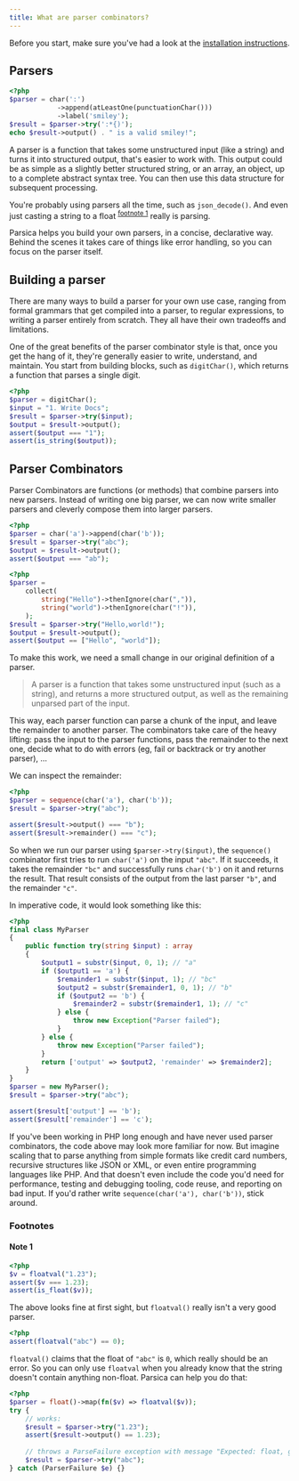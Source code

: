 ```yaml
---
title: What are parser combinators?
---
```


Before you start, make sure you've had a look at the [installation instructions](installation).


## Parsers

```php
<?php
$parser = char(':')
            ->append(atLeastOne(punctuationChar()))
            ->label('smiley');
$result = $parser->try(':*{)'); 
echo $result->output() . " is a valid smiley!";
```


A parser is a function that takes some unstructured input (like a string) and turns it into structured output, that's easier to work with. This output could be as simple as a slightly better structured string, or an array, an object, up to a complete abstract syntax tree. You can then use this data structure for subsequent processing.

You're probably using parsers all the time, such as `json_decode()`. And even just casting a string to a float <sup>[footnote 1](#floatval)</sup> really is parsing. 

Parsica helps you build your own parsers, in a concise, declarative way. Behind the scenes it takes care of things like error handling, so you can focus on the parser itself. 


## Building a parser

There are many ways to build a parser for your own use case, ranging from formal grammars that get compiled into a parser, to regular expressions, to writing a parser entirely from scratch. They all have their own tradeoffs and limitations. 

One of the great benefits of the parser combinator style is that, once you get the hang of it, they're generally easier to write, understand, and maintain. You start from building blocks, such as `digitChar()`, which returns a function that parses a single digit.  

```php
<?php 
$parser = digitChar();
$input = "1. Write Docs";
$result = $parser->try($input);
$output = $result->output();
assert($output === "1");
assert(is_string($output));
```

## Parser Combinators

Parser Combinators are functions (or methods) that combine parsers into new parsers. Instead of writing one big parser, we can now write smaller parsers and cleverly compose them into larger parsers. 

```php
<?php
$parser = char('a')->append(char('b'));
$result = $parser->try("abc");
$output = $result->output();
assert($output === "ab");
```

```php
<?php
$parser = 
    collect(
        string("Hello")->thenIgnore(char(",")),
        string("world")->thenIgnore(char("!")),
    );
$result = $parser->try("Hello,world!");
$output = $result->output();
assert($output == ["Hello", "world"]);   
```

To make this work, we need a small change in our original definition of a parser.

> A parser is a function that takes some unstructured input (such as a string), and returns a more structured output, as well as the remaining unparsed part of the input.

This way, each parser function can parse a chunk of the input, and leave the remainder to another parser. The combinators take care of the heavy lifting: pass the input to the parser functions, pass the remainder to the next one, decide what to do with errors (eg, fail or backtrack or try another parser), ...   

We can inspect the remainder:

```php
<?php
$parser = sequence(char('a'), char('b'));
$result = $parser->try("abc");

assert($result->output() === "b");
assert($result->remainder() === "c");
 ```

So when we run our parser using `$parser->try($input)`, the `sequence()` combinator first tries to run `char('a')` on the input `"abc"`. If it succeeds, it takes the remainder `"bc"` and successfully runs `char('b')` on it and returns the result. That result consists of the output from the last parser `"b"`, and the remainder `"c"`.

In imperative code, it would look something like this:

```php
<?php
final class MyParser 
{
    public function try(string $input) : array 
    {
        $output1 = substr($input, 0, 1); // "a"
        if ($output1 == 'a') {
            $remainder1 = substr($input, 1); // "bc"
            $output2 = substr($remainder1, 0, 1); // "b"
            if ($output2 == 'b') {
                $remainder2 = substr($remainder1, 1); // "c"
            } else {
                throw new Exception("Parser failed");
            }
        } else {
            throw new Exception("Parser failed");
        }
        return ['output' => $output2, 'remainder' => $remainder2];
    }
}
$parser = new MyParser();
$result = $parser->try("abc");

assert($result['output'] == 'b');
assert($result['remainder'] == 'c');
```

If you've been working in PHP long enough and have never used parser combinators, the code above may look more familiar for now. But imagine scaling that to parse anything from simple formats like credit card numbers, recursive structures like JSON or XML, or even entire programming languages like PHP. And that doesn't even include the code you'd need for performance, testing and debugging tooling, code reuse, and reporting on bad input. If you'd rather write `sequence(char('a'), char('b'))`, stick around.


### Footnotes

#### <a name="floatval">Note 1</a> 

```php
<?php
$v = floatval("1.23");
assert($v === 1.23); 
assert(is_float($v)); 
```

The above looks fine at first sight, but `floatval()` really isn't a very good parser.

```php
<?php
assert(floatval("abc") == 0);
```

`floatval()` claims that the float of `"abc"` is `0`, which really should be an error. So you can only use `floatval` when you already know that the string doesn't contain anything non-float. Parsica can help you do that:

```php
<?php
$parser = float()->map(fn($v) => floatval($v));
try {
    // works: 
    $result = $parser->try("1.23");
    assert($result->output() == 1.23);
 
    // throws a ParseFailure exception with message "Expected: float, got abc"
    $result = $parser->try("abc");
} catch (ParserFailure $e) {}
```
